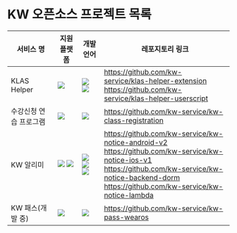 # KW 오픈소스 프로젝트 목록

서비스 명 | 지원 플랫폼 | 개발 언어 | 레포지토리 링크
---|---|---|---
KLAS Helper |  <img src="https://img.shields.io/badge/Web-4285F4?logo=googlechrome&logoColor=white" /> | <img src="https://img.shields.io/badge/JavaScript-white?style=flat-square&logo=javascript"/> <img src="https://img.shields.io/badge/TypeScript-white?style=flat-square&logo=typescript"/> | https://github.com/kw-service/klas-helper-extension <br> https://github.com/kw-service/klas-helper-userscript
수강신청 연습 프로그램 | <img src="https://img.shields.io/badge/Windows-blue?logo=windows" /> | <img src="https://img.shields.io/badge/C%23-white?style=flat-square&logo=csharp&logoColor=178600" /> | https://github.com/kw-service/kw-class-registration
KW 알리미 | <img src="https://img.shields.io/badge/Android-30D780?&logo=android&logoColor=white" /> <img src="https://img.shields.io/badge/iOS-black?logo=ios" /> | <img src="https://img.shields.io/badge/Kotlin-white?style=flat-square&logo=kotlin"/> <img src="https://img.shields.io/badge/Swift-white?style=flat-square&logo=swift"/> <img src="https://img.shields.io/badge/Python-white?style=flat-square&logo=python"/> | https://github.com/kw-service/kw-notice-android-v2 <br> https://github.com/kw-service/kw-notice-ios-v1 <br> https://github.com/kw-service/kw-notice-backend-dorm <br> https://github.com/kw-service/kw-notice-lambda
KW 패스(개발 중) | <img src="https://img.shields.io/badge/Android Wear-30D780?&logo=android&logoColor=white" /> | <img src="https://img.shields.io/badge/Kotlin-white?style=flat-square&logo=kotlin"/> | https://github.com/kw-service/kw-pass-wearos
